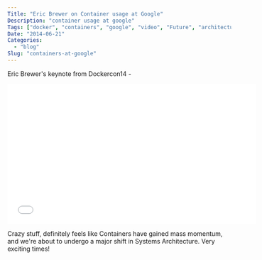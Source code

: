 ```yaml
---
Title: "Eric Brewer on Container usage at Google"
Description: "container usage at google"
Tags: ["docker", "containers", "google", "video", "Future", "architecture","design"]
Date: "2014-06-21"
Categories:
  - "blog"
Slug: "containers-at-google"
---
```


Eric Brewer's keynote from Dockercon14 -

<div class="video-container">
<iframe width="560" height="315" src="//www.youtube.com/embed/YrxnVKZeqK8" frameborder="0" allowfullscreen></iframe>
</div>

Crazy stuff, definitely feels like Containers have gained mass momentum, and we're about to undergo a major shift in Systems Architecture. Very exciting times!
